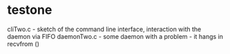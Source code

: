 # testone

cliTwo.c - sketch of the command line interface, interaction with the daemon via FIFO
daemonTwo.c - some daemon with a problem - it hangs in recvfrom ()

